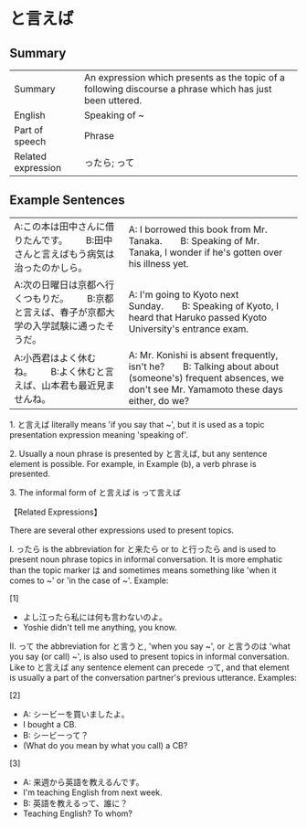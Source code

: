 # と言えば

## Summary

<table><tr>   <td>Summary</td>   <td>An expression which presents as the topic of a following discourse a phrase which has just been uttered.</td></tr><tr>   <td>English</td>   <td>Speaking of ~</td></tr><tr>   <td>Part of speech</td>   <td>Phrase</td></tr><tr>   <td>Related expression</td>   <td>ったら; って</td></tr></table>

## Example Sentences

<table><tr>   <td>A:この本は田中さんに借りたんです。  B:田中さんと言えばもう病気は治ったのかしら。</td>   <td>A: I borrowed this book from Mr. Tanaka.&emsp;&emsp;B: Speaking of Mr. Tanaka, I wonder if he's gotten over his illness yet.</td></tr><tr>   <td>A:次の日曜日は京都へ行くつもりだ。  B:京都と言えば、春子が京都大学の入学試験に通ったそうだ。</td>   <td>A: I'm going to Kyoto next Sunday.&emsp;&emsp;B: Speaking of Kyoto, I heard that Haruko passed Kyoto University's entrance exam.</td></tr><tr>   <td>A:小西君はよく休むね。  B:よく休むと言えば、山本君も最近見ませんね。</td>   <td>A: Mr. Konishi is absent frequently, isn't he?&emsp;&emsp;B: Talking about about (someone's) frequent absences, we don't see Mr. Yamamoto these days either, do we?</td></tr></table>

<p>1. <span class="cloze">と言えば</span> literally means 'if you say that ~', but it is used as a topic presentation expression meaning 'speaking of'.</p>  <p>2. Usually a noun phrase is presented by <span class="cloze">と言えば</span>, but any sentence element is possible. For example, in Example (b), a verb phrase is presented.</p>  <p>3. The informal form of <span class="cloze">と言えば</span> is <span class="cloze">って言えば</span>  <p>【Related Expressions】</p>  <p>There are several other expressions used to present topics.</p>  <p>I. ったら is the abbreviation for と来たら or to と行ったら and is used to present noun phrase topics in informal conversation. It is more emphatic than the topic marker は and sometimes means something like 'when it comes to ~' or 'in the case of ~'. Example:</p>  <p>[1]</p>  <ul> <li>よし江ったら私には何も言わないのよ。</li> <li>Yoshie didn't tell me anything, you know.</li> </ul>  <p>II. って the abbreviation for と言うと, 'when you say ~', or と言うのは 'what you say (or call) ~', is also used to present topics in informal conversation. Like to <span class="cloze">と言えば</span> any sentence element can precede って, and that element is usually a part of the conversation partner's previous utterance. Examples:</p>  <p>[2]</p>  <ul> <li>A: シービーを買いましたよ。</li> <li>I bought a CB.</li> <div class="divide"></div> <li>B: シービーって？</li> <li>(What do you mean by what you call) a CB?</li> </ul>  <p>[3]</p>  <ul> <li>A: 来週から英語を教えるんです。</li> <li>I'm teaching English from next week.</li> <div class="divide"></div> <li>B: 英語を教えるって、誰に？</li> <li>Teaching English? To whom?</li> </ul>

